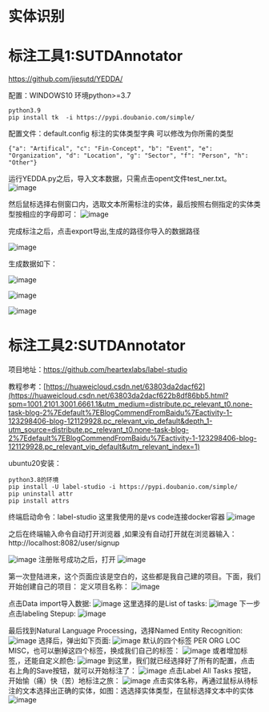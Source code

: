 
# 实体识别


# 标注工具1:SUTDAnnotator

https://github.com/jiesutd/YEDDA/

配置：WINDOWS10 环境python>=3.7

```
python3.9
pip install tk  -i https://pypi.doubanio.com/simple/
```

配置文件：default.config  标注的实体类型字典  可以修改为你所需的类型
```
{"a": "Artifical", "c": "Fin-Concept", "b": "Event", "e": "Organization", "d": "Location", "g": "Sector", "f": "Person", "h": "Other"}
```

运行YEDDA.py之后，导入文本数据，只需点击opent文件test_ner.txt。
![image](https://user-images.githubusercontent.com/36963108/209913544-9fcc43f6-6c2e-4c3b-888e-35b66f9b14c5.png)

然后鼠标选择右侧窗口内，选取文本所需标注的实体，最后按照右侧指定的实体类型按相应的字母即可：
![image](https://user-images.githubusercontent.com/36963108/209912909-95fdf3dd-d009-471e-bddd-db0281d08cc7.png)

完成标注之后，点击export导出,生成的路径你导入的数据路径

![image](https://user-images.githubusercontent.com/36963108/209913212-fe045cae-7650-4e23-83cd-712d2918f8e5.png)


生成数据如下：


![image](https://user-images.githubusercontent.com/36963108/209913486-a0bf96cb-2468-4099-8967-97714389ef5e.png)


![image](https://user-images.githubusercontent.com/36963108/209913400-eb065ae0-3d0d-45b9-8d97-3982212ba5e8.png)


![image](https://user-images.githubusercontent.com/36963108/209913436-bbb6fdf9-1385-49e7-b132-90dfd4d07c41.png)


# 标注工具2:SUTDAnnotator

项目地址：https://github.com/heartexlabs/label-studio

教程参考：[https://huaweicloud.csdn.net/63803da2dacf62](https://huaweicloud.csdn.net/63803da2dacf622b8df86bb5.html?spm=1001.2101.3001.6661.1&utm_medium=distribute.pc_relevant_t0.none-task-blog-2%7Edefault%7EBlogCommendFromBaidu%7Eactivity-1-123298406-blog-121129928.pc_relevant_vip_default&depth_1-utm_source=distribute.pc_relevant_t0.none-task-blog-2%7Edefault%7EBlogCommendFromBaidu%7Eactivity-1-123298406-blog-121129928.pc_relevant_vip_default&utm_relevant_index=1)

ubuntu20安装：
```
python3.8的环境
pip install -U label-studio -i https://pypi.doubanio.com/simple/
pip uninstall attr
pip install attrs
```
终端启动命令：label-studio  这里我使用的是vs code连接docker容器
![image](https://user-images.githubusercontent.com/36963108/209916873-4b154a68-4f94-438e-9250-d01511af29bd.png)

之后在终端输入命令自动打开浏览器 ,如果没有自动打开就在浏览器输入：http://localhost:8082/user/signup

![image](https://user-images.githubusercontent.com/36963108/209917022-9643a36a-0b35-4a35-bd09-255c0ed62b63.png)
注册账号成功之后，打开
![image](https://user-images.githubusercontent.com/36963108/209917109-3ea01d66-f6c1-4c5b-a96a-3fcd62fae306.png)

第一次登陆进来，这个页面应该是空白的，这些都是我自己建的项目。下面，我们开始创建自己的项目：
定义项目名称：
![image](https://user-images.githubusercontent.com/36963108/209919042-ff2eb836-0c1e-485d-85d7-8d0537a07352.png)

点击Data import导入数据:
![image](https://user-images.githubusercontent.com/36963108/209919190-fcc3c908-c148-439b-b065-6f3aae611a8d.png)
这里选择的是List of tasks:
![image](https://user-images.githubusercontent.com/36963108/209919340-55fd3061-2bf5-4b79-b503-3b7ece5e8b12.png)
下一步点击labeling Stepup:
![image](https://user-images.githubusercontent.com/36963108/209919445-37453d3e-08eb-41bf-9d7e-f1a62579c23c.png)

最后找到Natural Language Processing，选择Named Entity Recognition:
![image](https://user-images.githubusercontent.com/36963108/209919586-f956d216-edda-44ea-a7b8-4c8bce287ff6.png)
选择后，弹出如下页面:
![image](https://user-images.githubusercontent.com/36963108/209919621-89d5e0b2-eb35-4887-b499-5d53c5f4cb67.png)
默认的四个标签 PER ORG LOC MISC，也可以删掉这四个标签，换成我们自己的标签：
![image](https://user-images.githubusercontent.com/36963108/209919785-b25f6e18-4ca0-4afe-89b4-8cf854348237.png)
或者增加标签,，还能自定义颜色:
![image](https://user-images.githubusercontent.com/36963108/209919856-4107bdbd-836a-4aa6-b97b-b7954c83e8ea.png)
到这里，我们就已经选择好了所有的配置，点击右上角的Save按钮，就可以开始标注了：
![image](https://user-images.githubusercontent.com/36963108/209919979-85dbbd36-4b63-46f1-a789-cca81a2021a0.png)
点击Label All Tasks 按钮，开始愉（痛）快（苦）地标注之旅：
![image](https://user-images.githubusercontent.com/36963108/209920034-cb234f3d-3e91-4f54-b797-578ef58bb328.png)
点击实体名称，再通过鼠标从待标注的文本选择出正确的实体，如图：选选择实体类型，在鼠标选择文本中的实体
![image](https://user-images.githubusercontent.com/36963108/209920197-48ecb3ce-1007-495a-b4a9-98368fb8be7e.png)


